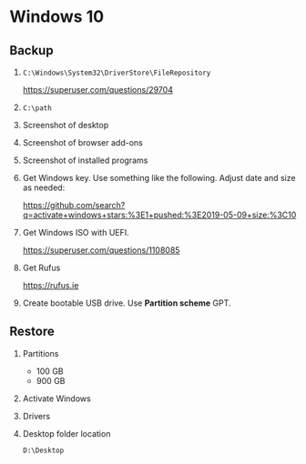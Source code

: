 # Windows 10

## Backup

1. `C:\Windows\System32\DriverStore\FileRepository`

   <https://superuser.com/questions/29704>

2. `C:\path`

3. Screenshot of desktop

4. Screenshot of browser add-ons

5. Screenshot of installed programs

6. Get Windows key. Use something like the following. Adjust date and size as
   needed:

   <https://github.com/search?q=activate+windows+stars:%3E1+pushed:%3E2019-05-09+size:%3C10>

7. Get Windows ISO with UEFI.

   <https://superuser.com/questions/1108085>

8. Get Rufus

   <https://rufus.ie>

9. Create bootable USB drive. Use **Partition scheme** GPT.

## Restore

1. Partitions
   - 100 GB
   - 900 GB

2. Activate Windows

3. Drivers

4. Desktop folder location

   ~~~
   D:\Desktop
   ~~~
